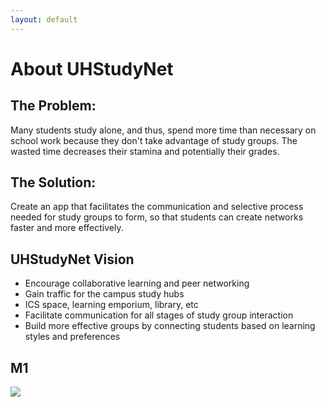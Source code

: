 ```yaml
---
layout: default
---
```


# About UHStudyNet

## The Problem:
Many students study alone, and thus, spend more time than necessary on school work because they don't take advantage of study groups. The wasted time decreases their stamina and potentially their grades. 

## The Solution:
Create an app that facilitates the communication and selective process needed for study groups to form, so that students can create networks faster and more effectively. 

## UHStudyNet Vision
 - Encourage collaborative learning and peer networking
 - Gain traffic for the campus study hubs 
 - ICS space, learning emporium, library, etc
 - Facilitate communication for all stages of study group interaction
 - Build more effective groups by connecting students based on learning styles and preferences

## M1 
<img class="ui medium centered image" src="https://drive.google.com/a/hawaii.edu/file/d/1vXu9EwD3oRCo4xTD4NqvSv4WbhS30ep-/view?usp=sharing">
